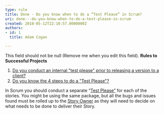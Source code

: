 ```yaml
---
type: rule
title: Done - Do you know when to do a “Test Please” in Scrum?
uri: done---do-you-know-when-to-do-a-test-please-in-scrum
created: 2010-05-12T22:10:57.0000000Z
authors:
- id: 1
  title: Adam Cogan

---
```


 This field should not be null (Remove me when you edit this field). 
**Rules to Successful Projects**

1. [Do you conduct an internal "test please" prior to releasing a version to a client?](http&#58;//www.ssw.com.au/ssw/Standards/Rules/#TestPlease)
2. [Do you know the 4 steps to do a "Test Please"?](http&#58;//www.ssw.com.au/ssw/Standards/Rules/#TestPlease4Steps)


In Scrum you should conduct a separate “[Test Please”](/Standards/Management/RulesToSuccessfulProjects/Pages/InternalTestPlease.aspx) for each of the stories. You might be using the same package, but all the bugs and issues found must be rolled up to the [Story Owner](/Standards/Management/RulesToBetterScrumUsingTFS/Pages/OwnerForEveryUserStory.aspx) as they will need to decide on what needs to be done to deliver their Story.

